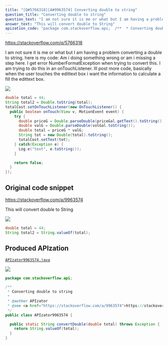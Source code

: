 ```yaml
---
title: "[Q#5766318][A#9963574] Converting double to string"
question_title: "Converting double to string"
question_text: "I am not sure it is me or what but I am having a problem converting a double to string. here is my code: Am i doing something wrong or am i missing a step here. I get error NumberFormatException when trying to convert this. I am trying to do this in an onTouchListener. Ill post more code, basically when the user touches the edittext box i want the information to calculate a fill the edittext box."
answer_text: "This will convert double to String"
apization_code: "package com.stackoverflow.api;  /**  * Converting double to string  *  * @author APIzator  * @see <a href=\"https://stackoverflow.com/a/9963574\">https://stackoverflow.com/a/9963574</a>  */ public class APIzator9963574 {    public static String convertDouble(double total) throws Exception {     return String.valueOf(total);   } }"
---
```


https://stackoverflow.com/q/5766318

I am not sure it is me or what but I am having a problem converting a double to string.
here is my code:
Am i doing something wrong or am i missing a step here.
I get error NumberFormatException when trying to convert this.
I am trying to do this in an onTouchListener. Ill post more code, basically when the user touches the edittext box i want the information to calculate a fill the edittext box.


<div class="code-logo"><img src="/stackoverflow.png" /></div>

```java
double total = 44;
String total2 = Double.toString(total);
totalCost.setOnTouchListener(new OnTouchListener() {
  public boolean onTouch(View v, MotionEvent event) {
    try {
      double priceG = Double.parseDouble(priceGal.getText().toString());
      double valG = Double.parseDouble(volGal.toString());
      double total = priceG * valG;
      String tot = new Double(total).toString();
      totalCost.setText(tot);
    } catch(Exception e) {
      Log.e("text", e.toString());
    }

    return false;
  }         
});
```


## Original code snippet

https://stackoverflow.com/a/9963574

This will convert double to String

<div class="code-logo"><img src="/stackoverflow.png" /></div>

```java
double total = 44;
String total2 = String.valueOf(total);
```

## Produced APIzation

[`APIzator9963574.java`](https://github.com/blind-papers/apization-temp-data/raw/main/search/APIzator9963574.java)

<div class="code-logo"><img src="/apizator.png" /></div>

```java
package com.stackoverflow.api;

/**
 * Converting double to string
 *
 * @author APIzator
 * @see <a href="https://stackoverflow.com/a/9963574">https://stackoverflow.com/a/9963574</a>
 */
public class APIzator9963574 {

  public static String convertDouble(double total) throws Exception {
    return String.valueOf(total);
  }
}

```